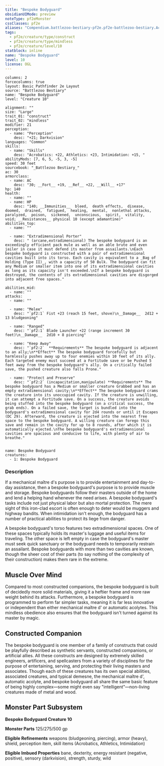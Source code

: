 ```yaml
---
title: "Bespoke Bodyguard"
obsidianUIMode: preview
noteType: pf2eMonster
cssClasses: pf2e
aliases: "Compendium.battlezoo-bestiary-pf2e.pf2e-battlezoo-bestiary.Actor.4PUKaCLqPf78WfgA" 
tags:
  - pf2e/creature/type/construct
  - pf2e/creature/type/mindless
  - pf2e/creature/level/10
statblock: inline
name: "Bespoke Bodyguard"
level: 10
license: OGL
---
```


```statblock
columns: 2
forcecolumns: true
layout: Basic Pathfinder 2e Layout
source: "Battlezoo Bestiary"
name: "Bespoke Bodyguard"
level: "Creature 10"

alignment: ""
size: "Large"
trait_01: "construct"
trait_02: "mindless"
modifier: 21
perception:
  - name: "Perception"
    desc: "+21; Darkvision"
languages: "Common"
skills:
  - name: "Skills"
    desc: "Acrobatics: +22, Athletics: +23, Intimidation: +15, "
abilityMods: [7, 6, 5, -5, 3, -5]
speed: 30 feet
sourcebook: "_Battlezoo Bestiary_"
ac: 30
armorclass:
  - name: AC
    desc: "30; __Fort__ +19, __Ref__ +22, __Will__ +17"
hp: 140
health:
  - name: ""
  - name: HP
    desc: "140; __Immunities__  bleed,  death effects,  disease,  doomed,  drained,  fatigued,  healing,  mental,  nonlethal attacks,  paralyzed,  poison,  sickened,  unconscious,  spirit,  vitality,  void; __Resistances__ physical 10 (except adamantine)"
abilities_top:
  - name: ""

  - name: "Extradimensional Porter"
    desc: " (arcane,extradimensional) The bespoke bodyguard is an exceedingly efficient pack mule as well as an able brute and even jailer in case it must defend its master from assailants.\nEach bespoke bodyguard is constructed with a pair of extradimensional cavities built into its torso. Each cavity is equivalent to a _Bag of Holding (Type II)_, with a capacity of 50 Bulk. The bodyguard can fit any Medium or smaller item into one of its extradimensional cavities as long as its capacity isn't exceeded.\nIf a bespoke bodyguard is destroyed, the contents of its extradimensional cavities are disgorged into adjacent free spaces."

abilities_mid:
  - name: ""
attacks:
  - name: ""

  - name: "Melee"
    desc: "`pf2:1` Fist +23 (reach 15 feet, shove)\n__Damage__  2d12 + 13 bludgeoning"

  - name: "Ranged"
    desc: "`pf2:1` Blade Launcher +22 (range increment 30 feet)\n__Damage__  2d10 + 8 piercing"

  - name: "Keep Away"
    desc: "`pf2:2`  **Requirements** The bespoke bodyguard is adjacent to an ally;\n**Effect** The bespoke bodyguard forcefully but harmlessly pushes away up to four enemies within 10 feet of its ally. Each targeted enemy must succeed at a Fortitude save or be Pushed 5 feet away from the bespoke bodyguard's ally. On a critically failed save, the pushed creature also falls Prone."

  - name: "Protect and Preserve"
    desc: "`pf2:2` (incapacitation,manipulate) **Requirements** The bespoke bodyguard has a Medium or smaller creature Grabbed and has an empty extradimensional cavity;\n**Effect** The bespoke bodyguard crams the creature into its unoccupied cavity. If the creature is unwilling, it can attempt a Fortitude save. On a success, the creature avoids being stuffed into the bespoke bodyguard (on a critical success, the grab ends). On a failed save, the target is bundled into the bodyguard's extradimensional cavity for 2d4 rounds or until it Escapes (DC 29). Afterward, the creature is ejected into the nearest free space to the bespoke bodyguard. A willing creature can forego this save and remain in the cavity for up to 8 rounds, after which it is automatically ejected.\nThe bespoke bodyguard's extradimensional cavities are spacious and conducive to life, with plenty of air to breathe."
 
```

```encounter-table
name: Bespoke Bodyguard
creatures:
  - 1: Bespoke Bodyguard
```


### Description
If a mechanical maître d's purpose is to provide entertainment and day-to-day assistance, then a bespoke bodyguard's purpose is to provide muscle and storage. Bespoke bodyguards follow their masters outside of the home and lend a helping hand whenever the need arises. A bespoke bodyguard's tasks include not just physical labor but also mortal protection. The mere sight of this iron-clad escort is often enough to deter would be muggers and highway bandits. When intimidation isn't enough, the bodyguard has a number of practical abilities to protect its liege from danger.

A bespoke bodyguard's torso features two extradimensional spaces. One of these spaces typically holds its master's luggage and useful items for traveling. The other space is left empty in case the bodyguard's master must seek quick sanctuary or the bodyguard needs to temporarily restrain an assailant. Bespoke bodyguards with more than two cavities are known, though the sheer cost of their parts (to say nothing of the complexity of their construction) makes them rare in the extreme.

## Muscle Over Mind

Compared to most constructed companions, the bespoke bodyguard is built of decidedly more solid materials, giving it a heftier frame and more raw weight behind its attacks. Furthermore, a bespoke bodyguard is programmed to perform far simpler tasks, meaning it is far less innovative or independent than either mechanical maître d' or automatic acolytes. This mindless obedience also ensures that the bodyguard isn't turned against its master by magic.

## Constructed Companion

The bespoke bodyguard is one member of a family of constructs that could be playfully described as synthetic servants, constructed companions, or artificial allies. All these constructs are designed by extremely skilled engineers, artificers, and spellcasters from a variety of disciplines for the purpose of entertaining, serving, and protecting their living masters and associates. Though each of these creatures has its own special abilities, associated creatures, and typical demesne, the mechanical maître d', automatic acolyte, and bespoke bodyguard all share the same basic feature of being highly complex—some might even say "intelligent"—non-living creatures made of metal and wood.

## Monster Part Subsystem

**Bespoke Bodyguard Creature 10**

**Monster Parts** 125/275/500 gp

**Eligible Refinements** weapons (bludgeoning, piercing), armor (heavy), shield, perception item, skill items (Acrobatics, Athletics, Intimidation)

**Eligible Imbued Properties** bane, dexterity, energy resistant (negative, positive), sensory (darkvision), strength, sturdy, wild
